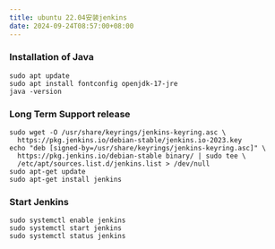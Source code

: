 ```yaml
---
title: ubuntu 22.04安装jenkins
date: 2024-09-24T08:57:00+08:00
---
```

### Installation of Java
```
sudo apt update
sudo apt install fontconfig openjdk-17-jre
java -version
```
### Long Term Support release
```
sudo wget -O /usr/share/keyrings/jenkins-keyring.asc \
  https://pkg.jenkins.io/debian-stable/jenkins.io-2023.key
echo "deb [signed-by=/usr/share/keyrings/jenkins-keyring.asc]" \
  https://pkg.jenkins.io/debian-stable binary/ | sudo tee \
  /etc/apt/sources.list.d/jenkins.list > /dev/null
sudo apt-get update
sudo apt-get install jenkins
```
### Start Jenkins
```
sudo systemctl enable jenkins
sudo systemctl start jenkins
sudo systemctl status jenkins
```
